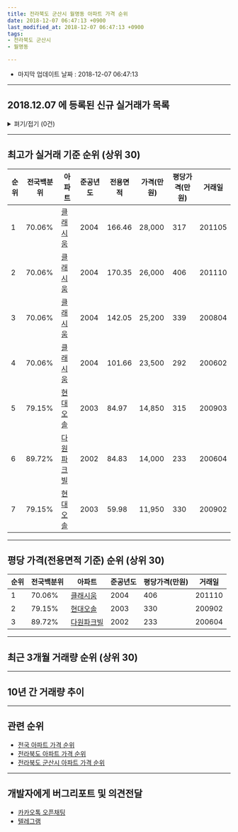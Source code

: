```yaml
---
title: 전라북도 군산시 월명동 아파트 가격 순위
date: 2018-12-07 06:47:13 +0900
last_modified_at: 2018-12-07 06:47:13 +0900
tags:
- 전라북도 군산시
- 월명동

---
```


* 마지막 업데이트 날짜 : 2018-12-07 06:47:13

---

## 2018.12.07 에 등록된 신규 실거래가 목록

<details>
<summary>펴기/접기 (0건)</summary>
<div markdown="1">

|아파트|전국백분위|준공년도|전용면적|가격(만원)|평당가격(만원)|거래일|
|---|---|---|---|---|---|---|
|없음|||||||


</div>
</details>

---

## 최고가 실거래 기준 순위 (상위 30)


|순위|전국백분위|아파트|준공년도|전용면적|가격(만원)|평당가격(만원)|거래일|
|---|---|---|---|---|---|---|---|
|1|70.06%|[클래시움](https://search.naver.com/search.naver?query=%EC%A0%84%EB%9D%BC%EB%B6%81%EB%8F%84+%EA%B5%B0%EC%82%B0%EC%8B%9C+%EC%9B%94%EB%AA%85%EB%8F%99+%ED%81%B4%EB%9E%98%EC%8B%9C%EC%9B%80)|2004|166.46|28,000|317|201105|
|2|70.06%|[클래시움](https://search.naver.com/search.naver?query=%EC%A0%84%EB%9D%BC%EB%B6%81%EB%8F%84+%EA%B5%B0%EC%82%B0%EC%8B%9C+%EC%9B%94%EB%AA%85%EB%8F%99+%ED%81%B4%EB%9E%98%EC%8B%9C%EC%9B%80)|2004|170.35|26,000|406|201110|
|3|70.06%|[클래시움](https://search.naver.com/search.naver?query=%EC%A0%84%EB%9D%BC%EB%B6%81%EB%8F%84+%EA%B5%B0%EC%82%B0%EC%8B%9C+%EC%9B%94%EB%AA%85%EB%8F%99+%ED%81%B4%EB%9E%98%EC%8B%9C%EC%9B%80)|2004|142.05|25,200|339|200804|
|4|70.06%|[클래시움](https://search.naver.com/search.naver?query=%EC%A0%84%EB%9D%BC%EB%B6%81%EB%8F%84+%EA%B5%B0%EC%82%B0%EC%8B%9C+%EC%9B%94%EB%AA%85%EB%8F%99+%ED%81%B4%EB%9E%98%EC%8B%9C%EC%9B%80)|2004|101.66|23,500|292|200602|
|5|79.15%|[현대오솔](https://search.naver.com/search.naver?query=%EC%A0%84%EB%9D%BC%EB%B6%81%EB%8F%84+%EA%B5%B0%EC%82%B0%EC%8B%9C+%EC%9B%94%EB%AA%85%EB%8F%99+%ED%98%84%EB%8C%80%EC%98%A4%EC%86%94)|2003|84.97|14,850|315|200903|
|6|89.72%|[다원파크빌](https://search.naver.com/search.naver?query=%EC%A0%84%EB%9D%BC%EB%B6%81%EB%8F%84+%EA%B5%B0%EC%82%B0%EC%8B%9C+%EC%9B%94%EB%AA%85%EB%8F%99+%EB%8B%A4%EC%9B%90%ED%8C%8C%ED%81%AC%EB%B9%8C)|2002|84.83|14,000|233|200604|
|7|79.15%|[현대오솔](https://search.naver.com/search.naver?query=%EC%A0%84%EB%9D%BC%EB%B6%81%EB%8F%84+%EA%B5%B0%EC%82%B0%EC%8B%9C+%EC%9B%94%EB%AA%85%EB%8F%99+%ED%98%84%EB%8C%80%EC%98%A4%EC%86%94)|2003|59.98|11,950|330|200902|


---

## 평당 가격(전용면적 기준) 순위 (상위 30)


|순위|전국백분위|아파트|준공년도|평당가격(만원)|거래일|
|---|---|---|---|---|---|
|1|70.06%|[클래시움](https://search.naver.com/search.naver?query=%EC%A0%84%EB%9D%BC%EB%B6%81%EB%8F%84+%EA%B5%B0%EC%82%B0%EC%8B%9C+%EC%9B%94%EB%AA%85%EB%8F%99+%ED%81%B4%EB%9E%98%EC%8B%9C%EC%9B%80)|2004|406|201110|
|2|79.15%|[현대오솔](https://search.naver.com/search.naver?query=%EC%A0%84%EB%9D%BC%EB%B6%81%EB%8F%84+%EA%B5%B0%EC%82%B0%EC%8B%9C+%EC%9B%94%EB%AA%85%EB%8F%99+%ED%98%84%EB%8C%80%EC%98%A4%EC%86%94)|2003|330|200902|
|3|89.72%|[다원파크빌](https://search.naver.com/search.naver?query=%EC%A0%84%EB%9D%BC%EB%B6%81%EB%8F%84+%EA%B5%B0%EC%82%B0%EC%8B%9C+%EC%9B%94%EB%AA%85%EB%8F%99+%EB%8B%A4%EC%9B%90%ED%8C%8C%ED%81%AC%EB%B9%8C)|2002|233|200604|


---

## 최근 3개월 거래량 순위 (상위 30)


<div style="width:100%;">
    <canvas id="deal_count_ranking" height="250"></canvas>
</div>


<script>
new Chart(document.getElementById("deal_count_ranking"), {
    type: 'horizontalBar',
    data: {
        labels: ['현대오솔', '클래시움', '다원파크빌'],
        datasets: [{
            label: '실거래 수',
            data: [3, 2, 1],
            borderColor: "rgba(255, 0, 128, 1)",
            backgroundColor: "rgba(255, 0, 128, 0.5)",
            fill: false,
        }]
    },
    options: {
        responsive: true,
        title: {
            display: true,
            text: '최근 3개월 거래량 순위'
        },
        tooltips: {
            mode: 'index',
            intersect: false,
            callbacks: {
                title: function(tooltipItems, data) {
                    return "실거래 수:";
                },
                label: function(tooltipItem, data) {
                    return data.labels[tooltipItem.index] + ": " + tooltipItem.xLabel;
                }
            }
        },
        hover: {
            mode: 'nearest',
            intersect: true
        },
        scales: {
            xAxes: [{
                display: true,
                scaleLabel: {
                    display: true,
                    labelString: '실거래 수'
                },
                ticks: {
                    suggestedMin: 0,
                }
            }],
            yAxes: [{
                display: true,
                ticks: {
                    autoSkip: false,
                    callback: function(value, index, values) {
                        if (value.length > 15)
                            return value.substr(0, 13) + "...";
                        else
                            return value;
                    }
                },
                scaleLabel: {
                    display: false,
                }
            }]
        }
    }
});

</script>


---

## 10년 간 거래량 추이


<div style="width:100%;">
    <canvas id="deal_progress" height="250"></canvas>
</div>

<script>
new Chart(document.getElementById("deal_progress"), {
    type: 'line',
    data: {
        labels: ['200812','200901','200902','200903','200904','200905','200906','200907','200908','200909','200910','200911','200912','201001','201002','201003','201004','201005','201006','201007','201008','201009','201010','201011','201012','201101','201102','201103','201104','201105','201106','201107','201108','201109','201110','201111','201112','201201','201202','201203','201204','201205','201206','201207','201208','201209','201210','201211','201212','201301','201302','201303','201304','201305','201306','201307','201308','201309','201310','201311','201312','201401','201402','201403','201404','201405','201406','201407','201408','201409','201410','201411','201412','201501','201502','201503','201504','201505','201506','201507','201508','201509','201510','201511','201512','201601','201602','201603','201604','201605','201606','201607','201608','201609','201610','201611','201612','201701','201702','201703','201704','201705','201706','201707','201708','201709','201710','201711','201712','201801','201802','201803','201804','201805','201806','201807','201808','201809','201810','201811','201812'],
        datasets: [{
            label: '실거래 수',
            pointRadius: 1,
            data: [2, 1, 13, 31, 37, 9, 6, 2, 3, 4, 3, 3, 1, 5, 5, 3, 4, 5, 3, 3, 0, 3, 0, 3, 1, 3, 3, 2, 2, 4, 2, 2, 3, 3, 3, 2, 1, 0, 2, 1, 0, 4, 0, 1, 1, 1, 2, 2, 2, 2, 4, 2, 2, 2, 1, 1, 0, 2, 2, 1, 1, 1, 2, 1, 1, 2, 0, 1, 4, 2, 1, 2, 1, 3, 3, 3, 2, 1, 2, 2, 3, 5, 5, 2, 0, 4, 0, 3, 1, 2, 1, 4, 1, 0, 5, 2, 1, 1, 2, 0, 0, 4, 1, 0, 6, 2, 1, 2, 2, 3, 4, 2, 2, 1, 0, 0, 2, 1, 4, 2, 0],
            borderColor: "rgba(255, 201, 14, 1)",
            backgroundColor: "rgba(255, 201, 14, 0.5)",
            fill: true,
        }]
    },
    options: {
        responsive: true,
        title: {
            display: true,
            text: '10년간 거래량 추이'
        },
        tooltips: {
            mode: 'index',
            intersect: false,
        },
        hover: {
            mode: 'nearest',
            intersect: true
        },
        scales: {
            xAxes: [{
                display: true,
                scaleLabel: {
                    display: true,
                    labelString: '년/월'
                }
            }],
            yAxes: [{
                display: true,
                ticks: {
                    suggestedMin: 0,
                },
                scaleLabel: {
                    display: true,
                    labelString: '실거래 수'
                }
            }]
        }
    }
});

</script>


---

## 관련 순위

- [전국 아파트 가격 순위](https://inasie.github.io/apt-ranking/전국)
- [전라북도 아파트 가격 순위](https://inasie.github.io/apt-ranking/전라북도)
- [전라북도 군산시 아파트 가격 순위](https://inasie.github.io/apt-ranking/전라북도-군산시)


---

## 개발자에게 버그리포트 및 의견전달

- [카카오톡 오픈채팅](https://open.kakao.com/o/gLJUAP4)
- [텔레그램](https://t.me/inasie)

